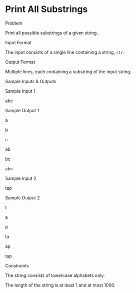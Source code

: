 # Print All Substrings

Problem





Print all possible substrings of a given string.





Input Format



The input consists of a single line containing a string, `str`.





Output Format



Multiple lines, each containing a substring of the input string.





Sample Inputs & Outputs



Sample Input 1

abc



Sample Output 1

a

b

c

ab

bc

abc









Sample Input 2

tap



Sample Output 2

t

a

p

ta

ap

tap







Constraints



The string consists of lowercase alphabets only.



The length of the string is at least 1 and at most 1000.





